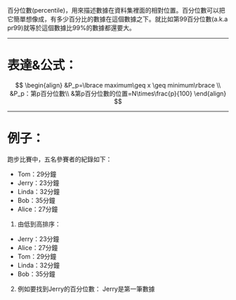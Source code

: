 百分位數(percentile)，用來描述數據在資料集裡面的相對位置。百分位數可以把它簡單想像成，有多少百分比的數據在這個數據之下。就比如第99百分位數(a.k.a pr99)就等於這個數據比99%的數據都還要大。
- - -
# 表達&公式：
$$
\begin{align}
&P_p=\lbrace maximum\geq x \geq minimum\rbrace
\\
&P_p：第p百分位數\\
&第p百分位數的位置=N\times\frac{p}{100}
\end{align}
$$
- - -
# 例子：
跑步比賽中，五名參賽者的紀錄如下：
- Tom：29分鐘
- Jerry：23分鐘
- Linda：32分鐘
- Bob：35分鐘
- Alice：27分鐘
1. 由低到高排序：

- Jerry：23分鐘
- Alice：27分鐘
- Tom：29分鐘
- Linda：32分鐘
- Bob：35分鐘

2. 例如要找到Jerry的百分位數：
Jerry是第一筆數據
